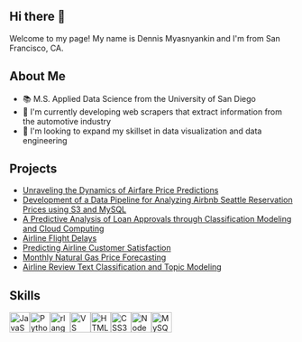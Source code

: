 ## Hi there 👋

Welcome to my page! My name is Dennis Myasnyankin and I'm from San Francisco, CA.

## About Me
- 📚 M.S. Applied Data Science from the University of San Diego
- 🦾 I'm currently developing web scrapers that extract information from the automotive industry
- 🔭 I'm looking to expand my skillset in data visualization and data engineering

## Projects

- [Unraveling the Dynamics of Airfare Price Predictions](https://github.com/christinevu510/Unraveling-the-Dynamics-of-Airfare-Price-Predictions)
- [Development of a Data Pipeline for Analyzing Airbnb Seattle Reservation Prices using S3 and MySQL](https://github.com/ruddysimon/ADS507-Practical-Data-Engineering-Airbnb_Seattle/tree/main)
- [A Predictive Analysis of Loan Approvals through Classification Modeling and Cloud Computing](https://github.com/edwardam5/508_FinalProject)
- [Airline Flight Delays](https://github.com/demyasa/Airline-Delays)
- [Predicting Airline Customer Satisfaction](https://github.com/demyasa/Predicting-Airline-Customer-Satisfaction/tree/main)
- [Monthly Natural Gas Price Forecasting](https://github.com/demyasa/Natural-Gas-Forecasting/blob/main/README.md)
- [Airline Review Text Classification and Topic Modeling](https://github.com/demyasa/Airline-Review-Text-Classification-and-Topic-Modeling)

## Skills

<p align="left">
<a href="https://developer.mozilla.org/en-US/docs/Web/JavaScript" target="_blank" rel="noreferrer"><img src="https://raw.githubusercontent.com/danielcranney/readme-generator/main/public/icons/skills/javascript-colored.svg" width="36" height="36" alt="JavaScript" /></a><a href="https://www.python.org/" target="_blank" rel="noreferrer"><img src="https://raw.githubusercontent.com/danielcranney/readme-generator/main/public/icons/skills/python-colored.svg" width="36" height="36" alt="Python" /></a><a href="https://www.r-project.org/" target="_blank" rel="noreferrer"><img src="https://raw.githubusercontent.com/danielcranney/readme-generator/main/public/icons/skills/rlang-colored.svg" width="36" height="36" alt="rlang" /></a><a href="https://code.visualstudio.com/" target="_blank" rel="noreferrer"><img src="https://raw.githubusercontent.com/danielcranney/readme-generator/main/public/icons/skills/visualstudiocode.svg" width="36" height="36" alt="VS Code" /></a><a href="https://developer.mozilla.org/en-US/docs/Glossary/HTML5" target="_blank" rel="noreferrer"><img src="https://raw.githubusercontent.com/danielcranney/readme-generator/main/public/icons/skills/html5-colored.svg" width="36" height="36" alt="HTML5" /></a><a href="https://www.w3.org/TR/CSS/#css" target="_blank" rel="noreferrer"><img src="https://raw.githubusercontent.com/danielcranney/readme-generator/main/public/icons/skills/css3-colored.svg" width="36" height="36" alt="CSS3" /></a><a href="https://nodejs.org/en/" target="_blank" rel="noreferrer"><img src="https://raw.githubusercontent.com/danielcranney/readme-generator/main/public/icons/skills/nodejs-colored.svg" width="36" height="36" alt="NodeJS" /></a><a href="https://www.mysql.com/" target="_blank" rel="noreferrer"><img src="https://raw.githubusercontent.com/danielcranney/readme-generator/main/public/icons/skills/mysql-colored.svg" width="36" height="36" alt="MySQL" /></a>
</p>

